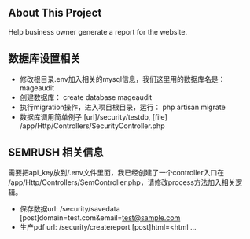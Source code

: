 ## About This Project

Help business owner generate a report for the website.


## 数据库设置相关
- 修改根目录.env加入相关的mysql信息，我们这里用的数据库名是：mageaudit
- 创建数据库： create database mageaudit
- 执行migration操作，进入项目根目录，运行： php artisan migrate
- 数据库调用简单例子 [url]/security/testdb, [file] /app/Http/Controllers/SecurityController.php


## SEMRUSH 相关信息
需要把api_key放到/.env文件里面，我已经创建了一个controller入口在 /app/Http/Controllers/SemController.php，请修改process方法加入相关逻辑。


- 保存数据url: /security/savedata [post]domain=test.com&email=test@sample.com
- 生产pdf url: /security/createreport [post]html=<html ...